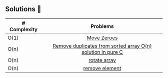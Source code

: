 ## Solutions 🚀

|# Complexity| Problems                                                |
|------|:---------------------------------------------------------:|
| O(1)  |  [Move Zeroes](https://leetcode.com/problems/move-zeroes/solutions/6082231/move-zeroes-in-c-o-n-soluction/)|
| O(n)  |  [Remove duplicates from sorted array O(n) solution in pure C](https://leetcode.com/problems/remove-duplicates-from-sorted-array/solutions/6083120/remove-duplicates-from-sorted-array-o-n-solution-in-pure-c/?envType=problem-list-v2&envId=two-pointers)|
| O(n)  |  [rotate array](https://leetcode.com/problems/rotate-array/solutions/6086876/rotate-array-in-pure-c-solution-o-n/)|
| O(n)  |  [remove element](https://leetcode.com/problems/remove-element/solutions/6086909/remove-element-solution-in-pure-c-o-n/)|